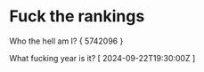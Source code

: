 # Fuck the rankings

Who the hell am I?
{ 5742096 }

What fucking year is it?
[ 2024-09-22T19:30:00Z ]
